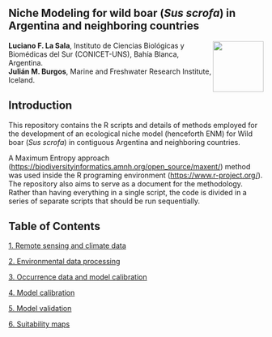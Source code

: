 ## Niche Modeling for wild boar (*Sus scrofa*) in Argentina and neighboring countries

<img src="https://user-images.githubusercontent.com/20196847/82152923-d78ba600-983a-11ea-9bfc-2a9115a029f5.jpg" height="100" width="100" img align="right">

**Luciano F. La Sala**, Instituto de Ciencias Biológicas y Biomédicas del Sur (CONICET-UNS), Bahía Blanca, Argentina.  
**Julián M. Burgos**, Marine and Freshwater Research Institute, Iceland.  

Introduction
----------  
This repository contains the R scripts and details of methods employed for the development of an ecological niche model (henceforth ENM) for Wild boar (*Sus scrofa*) in contiguous Argentina and neighboring countries.

A Maximum Entropy approach (https://biodiversityinformatics.amnh.org/open_source/maxent/) method was used inside the R programing environment (https://www.r-project.org/). The repository also aims to serve as a document for the methodology.  Rather than having everything in a single script, the code is divided in a series of separate scripts that should be run sequentially.  

Table of Contents
----------

[1. Remote sensing and climate data](./GEE-raster-processing/README.md)  

[2. Environmental data processing](./Environmental_data.md)

[3. Occurrence data and model calibration](./Occurrence_data_model_calibration.md)

[4. Model calibration](./calibration/calibration.md)

[5. Model validation](./Validation/README.md)

[6. Suitability maps](./plots)
